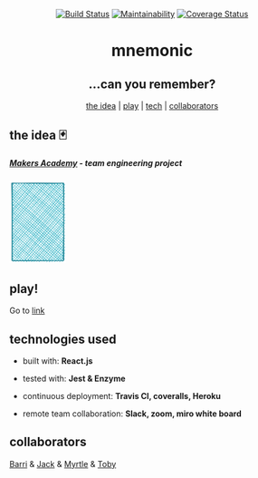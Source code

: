 <div align="center">
  
[![Build Status](https://travis-ci.org/tobydawson1/mnemonic.svg?branch=master)](https://travis-ci.org/tobydawson1/mnemonic)
[![Maintainability](https://api.codeclimate.com/v1/badges/bd0dadbc77b7ede831ea/maintainability)](https://codeclimate.com/github/tobydawson1/mnemonic/maintainability)
[![Coverage Status](https://coveralls.io/repos/github/tobydawson1/mnemonic/badge.svg?branch=master)](https://coveralls.io/github/tobydawson1/mnemonic?branch=master)

</div>

<h1 align="center"> mnemonic </h1>
  
<h2 align="center"> ...can you remember? </h2>

<div align="center">

[the idea](#idea) | [play](#play) | [tech](#tech)  | [collaborators](#collaborators) 

</div>

## <a name="idea">the idea</a> 🃏

##### [Makers Academy](http://www.makers.tech) - team engineering project

<img src="./public/card_set/back.svg" width="100"/>

## <a name="play">play!</a>

Go to [link]()

## <a name="tech">technologies used</a>

* built with: **React.js**

* tested with: **Jest & Enzyme**

* continuous deployment: **Travis CI, coveralls, Heroku**

* remote team collaboration: **Slack, zoom, miro white board**

## <a name="collaborators">collaborators</a>

  [Barri](https://github.com/BarriF13) & [Jack](https://github.com/Ovy95) & [Myrtle](https://github.com/Mrtly) & [Toby](https://github.com/tobydawson1)

